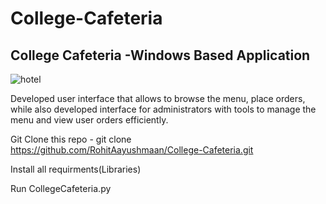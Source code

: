 # College-Cafeteria

## College Cafeteria -Windows Based Application

![hotel](https://github.com/RohitAayushmaan/College-Cafeteria/assets/52812829/5e145fe1-db3d-4d92-9576-ee75f3f7726e)

Developed user interface that allows to browse the menu, place orders, while also developed interface for administrators with tools to manage the menu and view user orders efficiently.




Git Clone this repo - git clone https://github.com/RohitAayushmaan/College-Cafeteria.git

Install all requirments(Libraries) 
 
Run CollegeCafeteria.py 
 
 
